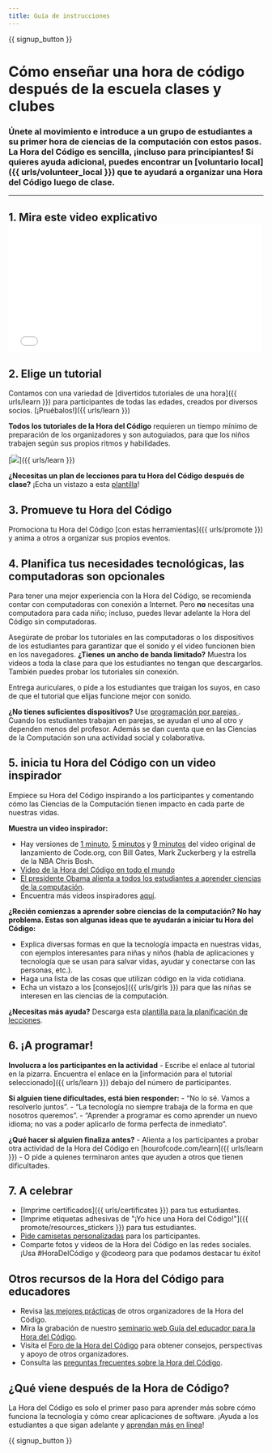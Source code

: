 ```yaml
---
title: Guía de instrucciones
---
```


{{ signup_button }}

# Cómo enseñar una hora de código después de la escuela clases y clubes

### Únete al movimiento e introduce a un grupo de estudiantes a su primer hora de ciencias de la computación con estos pasos. La Hora del Código es sencilla, ¡incluso para principiantes! Si quieres ayuda adicional, puedes encontrar un [voluntario local]({{ urls/volunteer_local }}) que te ayudará a organizar una Hora del Código luego de clase.

* * *

## 1. Mira este video explicativo <iframe width="500" height="255" src="//www.youtube.com/embed/SrnvvWDm73k" frameborder="0" allowfullscreen mark="crwd-mark"></iframe> 

## 2. Elige un tutorial

Contamos con una variedad de [divertidos tutoriales de una hora]({{ urls/learn }}) para participantes de todas las edades, creados por diversos socios. [¡Pruébalos!]({{ urls/learn }})

**Todos los tutoriales de la Hora del Código** requieren un tiempo mínimo de preparación de los organizadores y son autoguiados, para que los niños trabajen según sus propios ritmos y habilidades.

[![](/images/fit-700/tutorials.png)]({{ urls/learn }})

**¿Necesitas un plan de lecciones para tu Hora del Código después de clase?** ¡Echa un vistazo a esta [plantilla](/files/AfterschoolEducatorLessonPlanOutline.docx)!

## 3. Promueve tu Hora del Código

Promociona tu Hora del Código [con estas herramientas]({{ urls/promote }}) y anima a otros a organizar sus propios eventos.

## 4. Planifica tus necesidades tecnológicas, las computadoras son opcionales

Para tener una mejor experiencia con la Hora del Código, se recomienda contar con computadoras con conexión a Internet. Pero **no** necesitas una computadora para cada niño; incluso, puedes llevar adelante la Hora del Código sin computadoras.

Asegúrate de probar los tutoriales en las computadoras o los dispositivos de los estudiantes para garantizar que el sonido y el video funcionen bien en los navegadores. **¿Tienes un ancho de banda limitado?** Muestra los videos a toda la clase para que los estudiantes no tengan que descargarlos. También puedes probar los tutoriales sin conexión.

Entrega auriculares, o pide a los estudiantes que traigan los suyos, en caso de que el tutorial que elijas funcione mejor con sonido.

**¿No tienes suficientes dispositivos?** Use [programación por parejas ](https://www.youtube.com/watch?v=vgkahOzFH2Q). Cuando los estudiantes trabajan en parejas, se ayudan el uno al otro y dependen menos del profesor. Además se dan cuenta que en las Ciencias de la Computación son una actividad social y colaborativa.

## 5. inicia tu Hora del Código con un video inspirador

Empiece su Hora del Código inspirando a los participantes y comentando cómo las Ciencias de la Computación tienen impacto en cada parte de nuestras vidas.

**Muestra un video inspirador:**

- Hay versiones de [1 minuto](https://www.youtube.com/watch?v=qYZF6oIZtfc), [5 minutos](https://www.youtube.com/watch?v=nKIu9yen5nc) y [9 minutos](https://www.youtube.com/watch?v=dU1xS07N-FA) del video original de lanzamiento de Code.org, con Bill Gates, Mark Zuckerberg y la estrella de la NBA Chris Bosh.
- [Video de la Hora del Código en todo el mundo](https://www.youtube.com/watch?v=KsOIlDT145A)
- [El presidente Obama alienta a todos los estudiantes a aprender ciencias de la computación](https://www.youtube.com/watch?v=6XvmhE1J9PY).
- Encuentra más videos inspiradores [aquí](https://www.youtube.com/playlist?list=PLzdnOPI1iJNfpD8i4Sx7U0y2MccnrNZuP).

**¿Recién comienzas a aprender sobre ciencias de la computación? No hay problema. Estas son algunas ideas que te ayudarán a iniciar tu Hora del Código:**

- Explica diversas formas en que la tecnología impacta en nuestras vidas, con ejemplos interesantes para niñas y niños (habla de aplicaciones y tecnología que se usan para salvar vidas, ayudar y conectarse con las personas, etc.).
- Haga una lista de las cosas que utilizan código en la vida cotidiana.
- Echa un vistazo a los [consejos]({{ urls/girls }}) para que las niñas se interesen en las ciencias de la computación.

**¿Necesitas más ayuda?** Descarga esta [plantilla para la planificación de lecciones](/files/AfterschoolEducatorLessonPlanOutline.docx).

## 6. ¡A programar!

**Involucra a los participantes en la actividad** - Escribe el enlace al tutorial en la pizarra. Encuentra el enlace en la [información para el tutorial seleccionado]({{ urls/learn }}) debajo del número de participantes.

**Si alguien tiene dificultades, está bien responder:** - “No lo sé. Vamos a resolverlo juntos”. - “La tecnología no siempre trabaja de la forma en que nosotros queremos”. - “Aprender a programar es como aprender un nuevo idioma; no vas a poder aplicarlo de forma perfecta de inmediato”.

**¿Qué hacer si alguien finaliza antes?** - Alienta a los participantes a probar otra actividad de la Hora del Código en [hourofcode.com/learn]({{ urls/learn }}) - O pide a quienes terminaron antes que ayuden a otros que tienen dificultades.

## 7. A celebrar

- [Imprime certificados]({{ urls/certificates }}) para tus estudiantes.
- [Imprime etiquetas adhesivas de "¡Yo hice una Hora del Código!"]({{ promote/resources_stickers }}) para tus estudiantes.
- [Pide camisetas personalizadas](http://blog.code.org/post/132608499493/hour-of-code-shirts-and-more) para los participantes.
- Comparte fotos y videos de la Hora del Código en las redes sociales. ¡Usa #HoraDelCódigo y @codeorg para que podamos destacar tu éxito!

## Otros recursos de la Hora del Código para educadores

- Revisa [las mejores prácticas](http://www.slideshare.net/TeachCode/hour-of-code-best-practices-for-successful-educators-51273466) de otros organizadores de la Hora del Código.
- Mira la grabación de nuestro [seminario web Guía del educador para la Hora del Código](https://youtu.be/EJeMeSW2-Mw).
- Visita el [Foro de la Hora del Código](http://forum.code.org/c/plc/hour-of-code) para obtener consejos, perspectivas y apoyo de otros organizadores.
- Consulta las [preguntas frecuentes sobre la Hora del Código](https://help.edraak.org/hc/en-us/categories/200147083-Hour-of-Code).

## ¿Qué viene después de la Hora de Código?

La Hora del Código es solo el primer paso para aprender más sobre cómo funciona la tecnología y cómo crear aplicaciones de software. ¡Ayuda a los estudiantes a que sigan adelante y [aprendan más en línea](/beyond)!

{{ signup_button }}